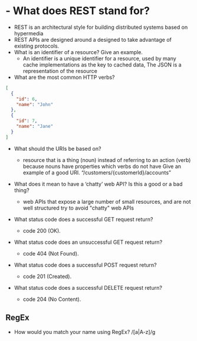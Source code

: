 # - What does REST stand for?

- REST is an architectural style for building distributed systems based on hypermedia
- REST APIs are designed around a designed to take advantage of existing protocols.
- What is an identifier of a resource? Give an example.
  - An identifier is a unique identifier for a resource, used by many cache implementations as the key to cached data, The JSON is a representation of the resource
- What are the most common HTTP verbs?

```json
[
  {
    "id": 6,
    "name": "John"
  },
  {
    "id": 7,
    "name": "Jane"
  }
]
```

- What should the URIs be based on?
  - resource that is a thing (noun) instead of referring to an action (verb) because nouns have properties which verbs do not have
    Give an example of a good URI. “/customers/{customerId}/accounts”
- What does it mean to have a ‘chatty’ web API? Is this a good or a bad thing?
  - web APIs that expose a large number of small resources, and are not well structured try to avoid "chatty" web APIs
- What status code does a successful GET request return?
  - code 200 (OK).
- What status code does an unsuccessful GET request return?
  - code 404 (Not Found).
- What status code does a successful POST request return?
  - code 201 (Created).
- What status code does a successful DELETE request return?

  - code 204 (No Content).

## RegEx

- How would you match your name using RegEx? /[a|A-z]/g
